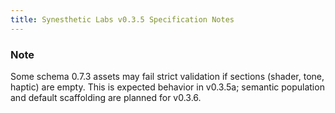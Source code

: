 ```yaml
---
title: Synesthetic Labs v0.3.5 Specification Notes
---
```


### Note
Some schema 0.7.3 assets may fail strict validation if sections (shader, tone, haptic) are empty. This is expected behavior in v0.3.5a; semantic population and default scaffolding are planned for v0.3.6.

